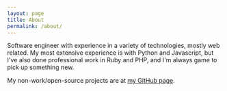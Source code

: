 ```yaml
---
layout: page
title: About
permalink: /about/
---
```


Software engineer with experience in a variety of technologies, mostly web related. My most extensive experience is with Python and Javascript, but I've also done professional work in Ruby and PHP, and I'm always game to pick up something new.

My non-work/open-source projects are at [my GitHub page](https://github.com/davidwallacejackson/).
